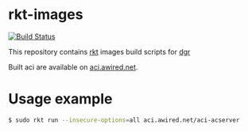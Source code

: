 # rkt-images

[![Build Status](https://img.shields.io/travis/awired/rkt-images/master.svg)](https://travis-ci.org/awired/rkt-images)

This repository contains [rkt](http://github.com/coreos/rkt) images build scripts for [dgr](http://github.com/blablacar/dgr)

Built aci are available on [aci.awired.net](https://aci.awired.net).


# Usage example

```bash
$ sudo rkt run --insecure-options=all aci.awired.net/aci-acserver
```